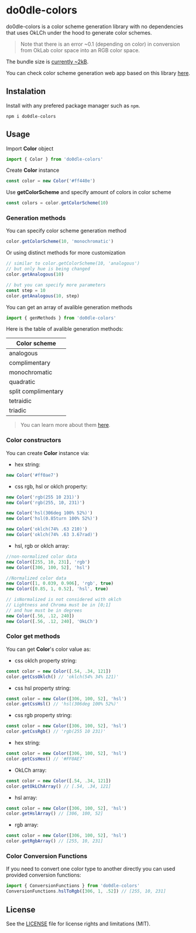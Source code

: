 # do0dle-colors

do0dle-colors is a color scheme generation library with no dependencies that uses OkLCh under the hood to generate color schemes.

> Note that there is an error ~0.1 (depending on color) in conversion from OkLab color space into an RGB color space.

The bundle size is [currently ~2kB](https://bundlephobia.com/package/do0dle-colors).

You can check color scheme generation web app based on this library [here](https://do0dleman.github.io/hue-hub/).

## Instalation

Install with any prefered package manager such as `npm`.

`npm i do0dle-colors`

## Usage

Import **Color** object
```js
import { Color } from 'do0dle-colors'
```
Create **Color** instance
```js 
const color = new Color('#ff440e')
```
Use **getColorScheme** and specify amount of colors in color scheme
```js
const colors = color.getColorScheme(10)
```

### Generation methods

You can specify color scheme generation method
```js
color.getColorScheme(10, 'monochromatic')
```
Or using distinct methods for more customization
```js
// similar to color.getColorScheme(10, 'analogous')
// but only hue is being changed 
color.getAnalogous(10) 

// but you can specify more parameters
const step = 10
color.getAnalogous(10, step) 
``` 
You can get an array of avalible generation methods
```js
import { genMethods } from 'do0dle-colors'
```

Here is the table of avalible generation methods:

|    Color scheme     |
|---------------------|
|     analogous       |
|    complimentary    |
|    monochromatic    |
|      quadratic      |
| split complimentary |
|      tetraidic      |
|       triadic       |

>You can learn more about them [here](https://en.wikipedia.org/wiki/Color_scheme).

### Color constructors

You can create **Color** instance via:

* hex string: 
```js
new Color('#ff0ae7')
```
* css rgb, hsl or oklch property:
```js
new Color('rgb(255 10 231)')
new Color('rgb(255, 10, 231)')

new Color('hsl(306deg 100% 52%)')
new Color('hsl(0.85turn 100% 52%)')

new Color('oklch(74% .63 210)')
new Color('oklch(74% .63 3.67rad)')
```
* hsl, rgb or oklch array:
```js
//non-normalized color data
new Color([255, 10, 231], 'rgb')
new Color([306, 100, 52], 'hsl')

//Normalized color data
new Color([1, 0.039, 0.906], 'rgb', true)
new Color([0.85, 1, 0.52], 'hsl', true)

// isNormalized is not considered with oklch
// Lightness and Chroma must be in [0;1] 
// and hue must be in degrees
new Color([.56, .12, 240])  
new Color([.56, .12, 240], 'OkLCh')  
```

### Color get methods 

You can get **Color**'s color value as:

* css oklch property string:
```js
const color = new Color([.54, .34, 121])
color.getCssOklch() // 'oklch(54% 34% 121)'
```
* css hsl property string:
```js
const color = new Color([306, 100, 52], 'hsl')
color.getCssHsl() // 'hsl(306deg 100% 52%)'
```
* css rgb property string:
```js
const color = new Color([306, 100, 52], 'hsl')
color.getCssRgb() // 'rgb(255 10 231)'
```
* hex string:
```js
const color = new Color([306, 100, 52], 'hsl')
color.getCssHex() // '#FF0AE7'
```
* OkLCh array:
```js
const color = new Color([.54, .34, 121])
color.getOkLChArray() // [.54, .34, 121]
```
* hsl array:
```js
const color = new Color([306, 100, 52], 'hsl')
color.getHslArray() // [306, 100, 52]
```
* rgb array:
```js
const color = new Color([306, 100, 52], 'hsl')
color.getRgbArray() // [255, 10, 231]
```

### Color Conversion Functions

If you need to convert one color type to another directly you can used provided conversion functions:
```ts
import { ConversionFunctions } from 'do0dle-colors'
ConversionFunctions.hslToRgb([306, 1, .52]) // [255, 10, 231]
```
## License

See the [LICENSE](https://github.com/do0dleman/do0dle-colors/blob/master/LICENSE.md) file for license rights and limitations (MIT).
